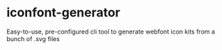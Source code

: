 # iconfont-generator
Easy-to-use, pre-configured cli tool to generate webfont icon kits from a bunch of .svg files
